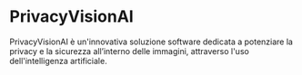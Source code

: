 # PrivacyVisionAI
PrivacyVisionAI è un'innovativa soluzione software dedicata a potenziare la privacy e la sicurezza all’interno delle immagini, attraverso l'uso dell'intelligenza artificiale.
